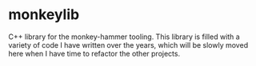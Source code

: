 # monkeylib

C++ library for the monkey-hammer tooling.  This library
is filled with a variety of code I have written over the years, 
which will be slowly moved here when I have time to refactor 
the other projects.
